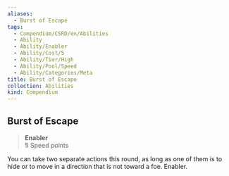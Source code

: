 ```yaml
---
aliases:
  - Burst of Escape
tags:
  - Compendium/CSRD/en/Abilities
  - Ability
  - Ability/Enabler
  - Ability/Cost/5
  - Ability/Tier/High
  - Ability/Pool/Speed
  - Ability/Categories/Meta
title: Burst of Escape
collection: Abilities
kind: Compendium
---
```

## Burst of Escape  
>**Enabler**  
>5 Speed points
  
You can take two separate actions this round, as long as one of them is to hide or to move in a direction that is not toward a foe. Enabler.